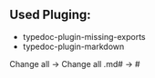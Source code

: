 ## Used Pluging:

- typedoc-plugin-missing-exports
- typedoc-plugin-markdown

Change all <internal> -> <internal/>
Change all .md# -> #
